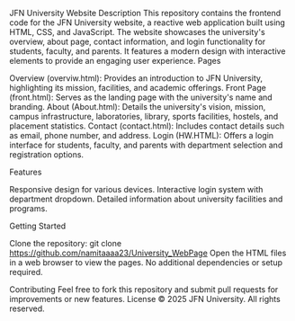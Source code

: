 JFN University Website
Description
This repository contains the frontend code for the JFN University website, a reactive web application built using HTML, CSS, and JavaScript. The website showcases the university's overview, about page, contact information, and login functionality for students, faculty, and parents. It features a modern design with interactive elements to provide an engaging user experience.
Pages

Overview (overviw.html): Provides an introduction to JFN University, highlighting its mission, facilities, and academic offerings.
Front Page (front.html): Serves as the landing page with the university's name and branding.
About (About.html): Details the university's vision, mission, campus infrastructure, laboratories, library, sports facilities, hostels, and placement statistics.
Contact (contact.html): Includes contact details such as email, phone number, and address.
Login (HW.HTML): Offers a login interface for students, faculty, and parents with department selection and registration options.

Features

Responsive design for various devices.
Interactive login system with department dropdown.
Detailed information about university facilities and programs.

Getting Started

Clone the repository: git clone <https://github.com/namitaaaa23/University_WebPage>
Open the HTML files in a web browser to view the pages.
No additional dependencies or setup required.

Contributing
Feel free to fork this repository and submit pull requests for improvements or new features.
License
© 2025 JFN University. All rights reserved.
